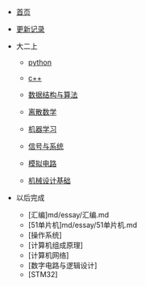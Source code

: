 * [首页]()
* [更新记录](md/essay/更新记录.md)

* 大二上
    * [python](md/essay/python.md)   

    * [c++](md/essay/c++.md)

    * [数据结构与算法](md/essay/数据结构与算法.md)

    * [离散数学](md/essay/离散数学.md)

    * [机器学习](md/essay/机器学习.md)

    * [信号与系统](md/essay/信号与系统.md)
    
    * [模拟电路](md/essay/模拟电路.md)

    * [机械设计基础](md/essay/机械设计基础.md)
    
* 以后完成
    * [汇编]md/essay/汇编.md
    * [51单片机]md/essay/51单片机.md
    * [操作系统]
    * [计算机组成原理]
    * [计算机网络]
    * [数字电路与逻辑设计]
    * [STM32]